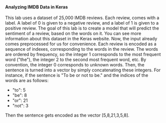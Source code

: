 #### Analyzing IMDB Data in Keras



This lab uses a dataset of 25,000 IMDB reviews. Each review, comes with a label. A label of 0 is given to a negative review, 
and a label of 1 is given to a positive review. The goal of this lab is to create a model that will predict the sentiment of a review, 
based on the words on it. You can see more information about this dataset in the Keras website.
Now, the input already comes preprocessed for us for convenience. Each review is encoded as a sequence of indexes, 
corresponding to the words in the review. The words are ordered by frequency, so the integer 1 corresponds to the most frequent 
word ("the"), the integer 2 to the second most frequent word, etc. By convention, the integer 0 corresponds to unknown words.
Then, the sentence is turned into a vector by simply concatenating these integers. For instance, if the sentence is "To be 
or not to be." and the indices of the words are as follows:

- "to": 5
- "be": 8
- "or": 21
- "not": 3

Then the sentence gets encoded as the vector [5,8,21,3,5,8].
